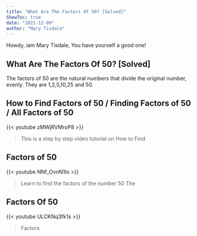 ```yaml
---
title: "What Are The Factors Of 50? [Solved]"
ShowToc: true 
date: "2021-12-09"
author: "Mary Tisdale" 
---
```


Howdy, iam Mary Tisdale, You have yourself a good one!
## What Are The Factors Of 50? [Solved]
The factors of 50 are the natural numbers that divide the original number, evenly. They are 1,2,5,10,25 and 50.

## How to Find Factors of 50 / Finding Factors of 50 / All Factors of 50
{{< youtube zMWjRVMroP8 >}}
>This is a step by step video tutorial on How to Find 

## Factors of 50
{{< youtube NNf_OvnN1lo >}}
>Learn to find the factors of the number 50 The 

## Factors Of 50
{{< youtube ULCKNq3fk1s >}}
>Factors


